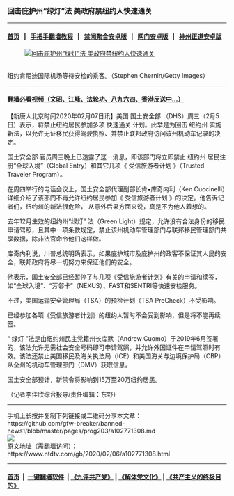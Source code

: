 ### 回击庇护州“绿灯”法 美政府禁纽约人快速通关
------------------------

#### [首页](https://github.com/gfw-breaker/banned-news1/blob/master/README.md) &nbsp;&nbsp;|&nbsp;&nbsp; [手把手翻墙教程](https://github.com/gfw-breaker/guides/wiki) &nbsp;&nbsp;|&nbsp;&nbsp; [禁闻聚合安卓版](https://github.com/gfw-breaker/bn-android) &nbsp;&nbsp;|&nbsp;&nbsp; [网门安卓版](https://github.com/oGate2/oGate) &nbsp;&nbsp;|&nbsp;&nbsp; [神州正道安卓版](https://github.com/SzzdOgate/update) 



<div><div class="featured_image">
 <a href="https://i.ntdtv.com/assets/uploads/2020/02/Untitled-15.jpg" target="_blank">
  <figure>
   <img alt="回击庇护州“绿灯”法 美政府禁纽约人快速通关" src="https://i.ntdtv.com/assets/uploads/2020/02/Untitled-15-800x450.jpg"/>
  </figure><br/>
 </a>
 <span class="caption">
  纽约肯尼迪国际机场等待安检的乘客。（Stephen Chernin/Getty Images）
 </span>
</div>
</div><hr/>

#### [翻墙必看视频（文昭、江峰、法轮功、八九六四、香港反送中...）](http://167.172.214.107/home.html)

<div><div class="post_content" itemprop="articleBody">
 <p>
  【新唐人北京时间2020年02月07日讯】美国
  <ok href="https://www.ntdtv.com/gb/国土安全部.htm">
   国土安全部
  </ok>
  （DHS）周三（2月5日）表示，将禁止纽约居民参加多项
  <ok href="https://www.ntdtv.com/gb/快速通关.htm">
   快速通关
  </ok>
  计划。此举是为回击
  <ok href="https://www.ntdtv.com/gb/纽约州.htm">
   纽约州
  </ok>
  实施新法，以允许无证移民获得驾驶执照、并禁止联邦政府访问该州机动车记录的决定。
 </p>
 <p>
  <ok href="https://www.ntdtv.com/gb/国土安全部.htm">
   国土安全部
  </ok>
  官员周三晚上已透露了这一消息，即该部门将立即禁止
  <ok href="https://www.ntdtv.com/gb/纽约州.htm">
   纽约州
  </ok>
  居民注册“全球入境”（Global Entry）和其它几项《
  <ok href="https://www.ntdtv.com/gb/受信旅游者计划.htm">
   受信旅游者计划
  </ok>
  》（Trusted Traveler Program）。
 </p>
 <p>
  在周四举行的电话会议上，国土安全部代理副部长肯•库奇内利（Ken Cuccinelli）详细介绍了该部门不再允许纽约居民参加《
  <ok href="https://www.ntdtv.com/gb/受信旅游者计划.htm">
   受信旅游者计划
  </ok>
  》的决定。他告诉记者们，纽约州的新法很危险， 从意外后果方面来说，真是不为他人着想的。
 </p>
 <p>
  去年12月生效的纽约州“绿灯” 法（Green Light）规定，允许没有合法身份的移民申请驾照，且其中一项条款规定，禁止该州机动车管理部门与联邦移民管理部门共享数据，除非法官命令他们这样做。
 </p>
 <p>
  库奇内利说，川普总统明确表示，如果庇护城市及庇护州的政客不保证其人民的安全，联邦政府将尽一切努力来保证他们的安全。
 </p>
 <p>
  他表示，国土安全部已经暂停了与几项《受信旅游者计划》有关的申请和续签，如“全球入境”、“芳邻卡”（NEXUS）、FAST和SENTRI等快速安检服务。
 </p>
 <p>
  不过，美国运输安全管理局（TSA）的预检计划（TSA PreCheck）不受影响。
 </p>
 <p>
  已经参加各项《受信旅游者计划》的纽约人暂时不会受到影响，但是将不能再续签。
 </p>
 <p>
  “ 绿灯 ”法是由纽约州民主党籍州长库默（Andrew Cuomo）于2019年6月签署的，该法允许无需社会安全号码即可申请驾照，并允许外国证件在申请驾照时有效。该法还禁止美国移民及海关执法局（ICE）和美国海关与边境保护局（CBP）从全州的机动车管理部门（DMV）获取信息。
 </p>
 <p>
  国土安全部预计，新禁令将影响到15万至20万纽约居民。
 </p>
 <p>
  （记者李佳欣综合报导/责任编辑：东野）
 </p>
 <div class="single_ad">
 </div>
</div>
</div>
<hr/>
手机上长按并复制下列链接或二维码分享本文章：<br/>
https://github.com/gfw-breaker/banned-news1/blob/master/pages/prog203/a102771308.md <br/>
<a href='https://github.com/gfw-breaker/banned-news1/blob/master/pages/prog203/a102771308.md'><img src='https://github.com/gfw-breaker/banned-news1/blob/master/pages/prog203/a102771308.md.png'/></a> <br/>
原文地址（需翻墙访问）：https://www.ntdtv.com/gb/2020/02/06/a102771308.html


------------------------
#### [首页](https://github.com/gfw-breaker/banned-news1/blob/master/README.md) &nbsp;|&nbsp; [一键翻墙软件](https://github.com/gfw-breaker/nogfw/blob/master/README.md) &nbsp;| [《九评共产党》](https://github.com/gfw-breaker/9ping.md/blob/master/README.md#九评之一评共产党是什么) | [《解体党文化》](https://github.com/gfw-breaker/jtdwh.md/blob/master/README.md) | [《共产主义的终极目的》](https://github.com/gfw-breaker/gczydzjmd.md/blob/master/README.md)


<img src='http://gfw-breaker.win/banned-news/pages/prog203/a102771308.md' width='0px' height='0px'/>